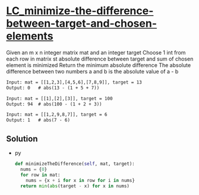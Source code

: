 # [LC_minimize-the-difference-between-target-and-chosen-elements](https://leetcode.com/problems/minimize-the-difference-between-target-and-chosen-elements)

Given an m x n integer matrix mat and an integer target
Choose 1 int from each row in matrix st absolute difference between target and sum of chosen element is minimized
Return the minimum absolute difference
The absolute difference between two numbers a and b is the absolute value of a - b

```txt
Input: mat = [[1,2,3],[4,5,6],[7,8,9]], target = 13
Output: 0   # abs(13 - (1 + 5 + 7))

Input: mat = [[1],[2],[3]], target = 100
Output: 94  # abs(100 - (1 + 2 + 3))

Input: mat = [[1,2,9,8,7]], target = 6
Output: 1   # abs(7 - 6)
```

## Solution

* py

  ```py
  def minimizeTheDifference(self, mat, target):
    nums = {0}
    for row in mat:
      nums = {x + i for x in row for i in nums}
    return min(abs(target - x) for x in nums)
  ```
